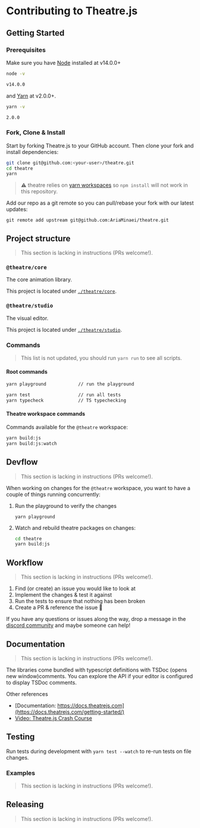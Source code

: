 # Contributing to Theatre.js

## Getting Started

### Prerequisites

Make sure you have [Node](https://nodejs.org/) installed at v14.0.0+

```sh
node -v

v14.0.0

```

and [Yarn](https://classic.yarnpkg.com/en/) at v2.0.0+.

```sh
yarn -v

2.0.0
```

### Fork, Clone & Install

Start by forking Theatre.js to your GitHub account. Then clone your fork and
install dependencies:

```sh
git clone git@github.com:<your-user>/theatre.git
cd theatre
yarn
```

> ⚠ theatre relies on
> [yarn workspaces](https://classic.yarnpkg.com/lang/en/docs/workspaces/) so
> `npm install` will not work in this repository.

Add our repo as a git remote so you can pull/rebase your fork with our latest
updates:

```
git remote add upstream git@github.com:AriaMinaei/theatre.git
```

## Project structure

> This section is lacking in instructions (PRs welcome!).

### `@theatre/core`

The core animation library.

This project is located under [`./theatre/core`](./theatre/core).

### `@theatre/studio`

The visual editor.

This project is located under [`./theatre/studio`](./theatre/studio).

### Commands

> This list is not updated, you should run `yarn run` to see all scripts.

#### Root commands

```sh
yarn playground            // run the playground

yarn test                  // run all tests
yarn typecheck             // TS typechecking
```

#### Theatre workspace commands

Commands available for the `@theatre` workspace:

```sh
yarn build:js
yarn build:js:watch
```

## Devflow

> This section is lacking in instructions (PRs welcome!).

When working on changes for the `@theatre` workspace, you want to have a couple
of things running concurrently:

1. Run the playground to verify the changes
   ```
   yarn playground
   ```
2. Watch and rebuild theatre packages on changes:
   ```sh
   cd theatre
   yarn build:js
   ```

## Workflow

> This section is lacking in instructions (PRs welcome!).

1. Find (or create) an issue you would like to look at
2. Implement the changes & test it against
3. Run the tests to ensure that nothing has been broken
4. Create a PR & reference the issue 🎉

If you have any questions or issues along the way, drop a message in the
[discord community](https://discord.gg/bm9f8F9Y9N) and maybe someone can help!

## Documentation

> This section is lacking in instructions (PRs welcome!).

The libraries come bundled with typescript definitions with TSDoc (opens new
window)comments. You can explore the API if your editor is configured to display
TSDoc comments.

Other references

- [Documentation: https://docs.theatrejs.com](https://docs.theatrejs.com/getting-started/)
- [Video: Theatre.js Crash Course](https://www.youtube.com/watch?v=icR9EIS1q34)

## Testing

Run tests during development with `yarn test --watch` to re-run tests on file
changes.

### Examples

> This section is lacking in instructions (PRs welcome!).

## Releasing

> This section is lacking in instructions (PRs welcome!).
